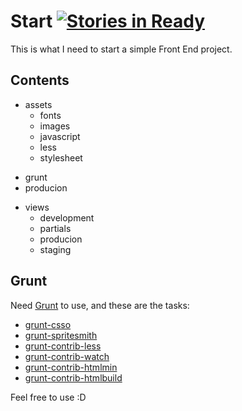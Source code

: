 # Start [![Stories in Ready](https://badge.waffle.io/vicoapp/vico.png)](https://waffle.io/gabrihellmateus/start) 

This is what I need to start a simple Front End project.

## Contents

- assets
    * fonts
    * images
    * javascript
    * less
    * stylesheet
+ grunt
+ producion
- views
    * development
    * partials
    * producion
    * staging

## Grunt 

Need [Grunt](http://gruntjs.com) to use, and these are the tasks:
   * [grunt-csso](https://github.com/t32k/grunt-csso)
   * [grunt-spritesmith](https://github.com/Ensighten/grunt-spritesmith)
   * [grunt-contrib-less](https://github.com/gruntjs/grunt-contrib-less)
   * [grunt-contrib-watch](https://github.com/gruntjs/grunt-contrib-watch)
   * [grunt-contrib-htmlmin](https://github.com/gruntjs/grunt-contrib-htmlmin)
   * [grunt-contrib-htmlbuild](https://github.com/spatools/grunt-html-build)

Feel free to use :D
